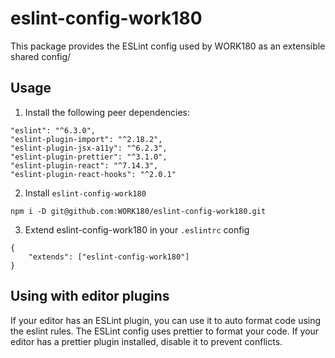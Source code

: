 # eslint-config-work180

This package provides the ESLint config used by WORK180 as an extensible shared config/

## Usage

1) Install the following peer dependencies:
```
"eslint": "^6.3.0",
"eslint-plugin-import": "^2.18.2",
"eslint-plugin-jsx-a11y": "^6.2.3",
"eslint-plugin-prettier": "^3.1.0",
"eslint-plugin-react": "^7.14.3",
"eslint-plugin-react-hooks": "^2.0.1"
```

2) Install `eslint-config-work180`
```
npm i -D git@github.com:WORK180/eslint-config-work180.git
```

3) Extend eslint-config-work180 in your `.eslintrc` config
```
{
    "extends": ["eslint-config-work180"]
}
```

## Using with editor plugins
If your editor has an ESLint plugin, you can use it to auto format code using the eslint rules.
The ESLint config uses prettier to format your code. If your editor has a prettier plugin installed, disable it to prevent conflicts.

